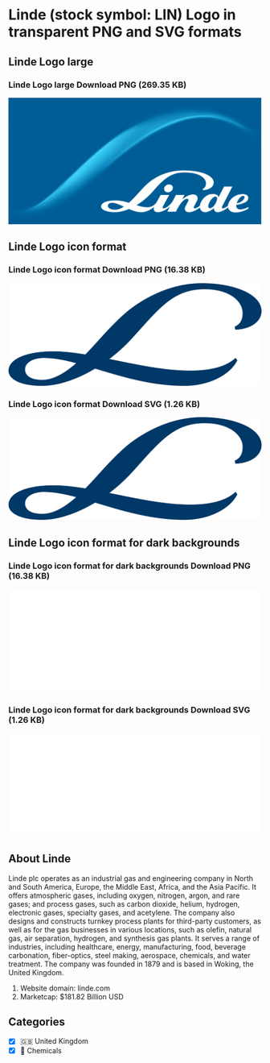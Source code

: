 # Linde (stock symbol: LIN) Logo in transparent PNG and SVG formats

## Linde Logo large

### Linde Logo large Download PNG (269.35 KB)

![Linde Logo large Download PNG (269.35 KB)](/img/orig/LIN_BIG-e168821c.png)

## Linde Logo icon format

### Linde Logo icon format Download PNG (16.38 KB)

![Linde Logo icon format Download PNG (16.38 KB)](/img/orig/LIN-6bc884cf.png)

### Linde Logo icon format Download SVG (1.26 KB)

![Linde Logo icon format Download SVG (1.26 KB)](/img/orig/LIN-6e742531.svg)

## Linde Logo icon format for dark backgrounds

### Linde Logo icon format for dark backgrounds Download PNG (16.38 KB)

![Linde Logo icon format for dark backgrounds Download PNG (16.38 KB)](/img/orig/LIN.D-b441693e.png)

### Linde Logo icon format for dark backgrounds Download SVG (1.26 KB)

![Linde Logo icon format for dark backgrounds Download SVG (1.26 KB)](/img/orig/LIN.D-15d28dec.svg)

## About Linde

Linde plc operates as an industrial gas and engineering company in North and South America, Europe, the Middle East, Africa, and the Asia Pacific. It offers atmospheric gases, including oxygen, nitrogen, argon, and rare gases; and process gases, such as carbon dioxide, helium, hydrogen, electronic gases, specialty gases, and acetylene. The company also designs and constructs turnkey process plants for third-party customers, as well as for the gas businesses in various locations, such as olefin, natural gas, air separation, hydrogen, and synthesis gas plants. It serves a range of industries, including healthcare, energy, manufacturing, food, beverage carbonation, fiber-optics, steel making, aerospace, chemicals, and water treatment. The company was founded in 1879 and is based in Woking, the United Kingdom.

1. Website domain: linde.com
2. Marketcap: $181.82 Billion USD


## Categories
- [x] 🇬🇧 United Kingdom
- [x] 🧪 Chemicals
